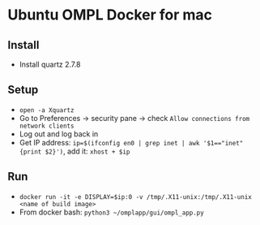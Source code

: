 # Ubuntu OMPL Docker for mac

## Install
- Install quartz 2.7.8

## Setup
- `open -a Xquartz`
- Go to Preferences -> security pane -> check `Allow connections from network clients`
- Log out and log back in
- Get IP address: `ip=$(ifconfig en0 | grep inet | awk '$1=="inet" {print $2}')`, add it: `xhost + $ip`

## Run
- `docker run -it -e DISPLAY=$ip:0 -v /tmp/.X11-unix:/tmp/.X11-unix <name of build image>`
- From docker bash: `python3 ~/omplapp/gui/ompl_app.py`


